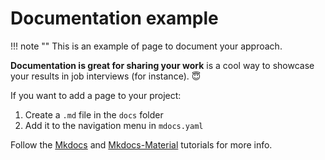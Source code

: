 # Documentation example

!!! note ""
    This is an example of page to document your approach.

**Documentation is great for sharing your work** is a cool way to showcase your results in job interviews (for instance). 😇

If you want to add a page to your project:

1. Create a `.md` file in the `docs` folder
2. Add it to the navigation menu in `mdocs.yaml`

Follow the [Mkdocs](https://www.mkdocs.org/getting-started/) and [Mkdocs-Material](https://squidfunk.github.io/mkdocs-material/getting-started/) tutorials for more info.
